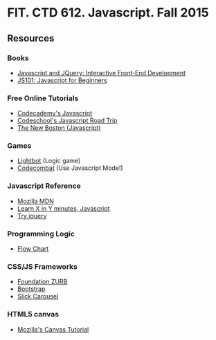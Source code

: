 FIT. CTD 612. Javascript. Fall 2015
===================================

## Resources

### Books

  * [Javascript and JQuery: Interactive Front-End Development](http://www.amazon.com/dp/1118531647/)
  * [JS101: Javascript for Beginners](http://www.amazon.com/dp/1495327825)

### Free Online Tutorials

  * [Codecademy's Javascript](https://www.codecademy.com/tracks/javascript)
  * [Codeschool's Javascript Road Trip](https://www.codeschool.com/courses/javascript-road-trip-part-1)
  * [The New Boston (Javascript)](https://www.thenewboston.com/videos.php?cat=10)


### Games

  * [Lightbot](http://lightbot.com/hocflash.html) (Logic game)
  * [Codecombat](http://codecombat.com/) (Use Javascript Mode!)


### Javascript Reference
  * [Mozilla MDN](https://developer.mozilla.org/en-US/docs/Web/JavaScript/A_re-introduction_to_JavaScript)
  * [Learn X in Y minutes, Javascript](http://learnxinyminutes.com/docs/javascript/)
  * [Try jquery](http://try.jquery.com/)


### Programming Logic
  * [Flow Chart](https://en.wikipedia.org/wiki/Flowchart)

### CSS/JS Frameworks
  * [Foundation ZURB](http://foundation.zurb.com/docs)
  * [Bootstrap](http://getbootstrap.com/)
  * [Slick Carousel](http://kenwheeler.github.io/slick/)

### HTML5 canvas
  * [Mozilla's Canvas Tutorial](https://developer.mozilla.org/en-US/docs/Web/API/Canvas_API/Tutorial)
  

